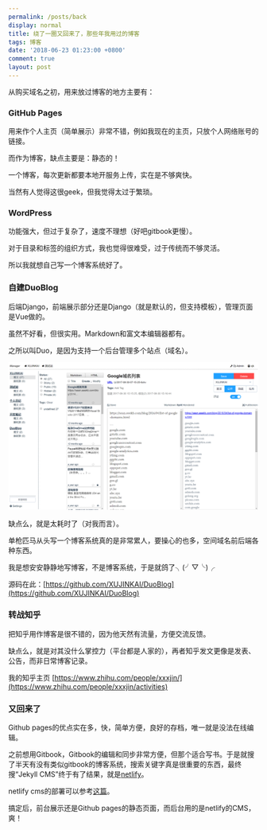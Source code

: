 ```yaml
---
permalink: /posts/back
display: normal
title: 绕了一圈又回来了，那些年我用过的博客
tags: 博客
date: '2018-06-23 01:23:00 +0800'
comment: true
layout: post
---
```

从购买域名之初，用来放过博客的地方主要有：

### GitHub Pages

用来作个人主页（简单展示）非常不错，例如我现在的主页，只放个人网络账号的链接。

而作为博客，缺点主要是：静态的！

一个博客，每次更新都要本地开服务上传，实在是不够爽快。

当然有人觉得这很geek，但我觉得太过于繁琐。

### WordPress

功能强大，但过于复杂了，速度不理想（好吧gitbook更慢）。

对于目录和标签的组织方式，我也觉得很难受，过于传统而不够灵活。

所以我就想自己写一个博客系统好了。

### 自建DuoBlog

后端Django，前端展示部分还是Django（就是默认的，但支持模板），管理页面是Vue做的。

虽然不好看，但很实用。Markdown和富文本编辑器都有。

之所以叫Duo，是因为支持一个后台管理多个站点（域名）。

![&#x540E;&#x53F0;&#x622A;&#x56FE;](https://raw.githubusercontent.com/XUJINKAI/DuoBlog/master/screenshots/admin.png)

  
缺点么，就是太耗时了（对我而言）。

单枪匹马从头写一个博客系统真的是非常累人，要操心的也多，空间域名前后端各种东西。

我是想安安静静地写博客，不是博客系统，于是就鸽了╮\(╯▽╰\)╭

源码在此：[https://github.com/XUJINKAI/DuoBlog](https://github.com/XUJINKAI/DuoBlog)

### 转战知乎

把知乎用作博客是很不错的，因为他天然有流量，方便交流反馈。

缺点么，就是对其没什么掌控力（平台都是人家的），再者知乎发文更像是发表、公告，而非日常博客记录。

我的知乎主页 [https://www.zhihu.com/people/xxxjin/](https://www.zhihu.com/people/xxxjin/activities)

### 又回来了

Github pages的优点实在多，快，简单方便，良好的存档，唯一就是没法在线编辑。

之前想用Gitbook，Gitbook的编辑和同步非常方便，但那个适合写书。于是就搜了半天有没有类似gitbook的博客系统，搜索关键字真是很重要的东西，最终搜“Jekyll CMS”终于有了结果，就是[netlify](https://app.netlify.com/)。

netlify cms的部署可以参考[这篇](/posts/netlify-as-github-pages-cms)。

搞定后，前台展示还是Github pages的静态页面，而后台用的是netlify的CMS，爽！
